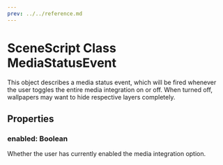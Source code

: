 ```yaml
---
prev: ../../reference.md
---
```


# SceneScript Class MediaStatusEvent

This object describes a media status event, which will be fired whenever the user toggles the entire media integration on or off. When turned off, wallpapers may want to hide respective layers completely.

## Properties

### enabled: Boolean

Whether the user has currently enabled the media integration option.
